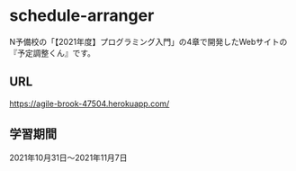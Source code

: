# schedule-arranger
N予備校の「【2021年度】プログラミング入門」の4章で開発したWebサイトの『予定調整くん』です。

## URL
https://agile-brook-47504.herokuapp.com/

## 学習期間
2021年10月31日〜2021年11月7日
